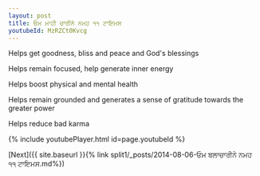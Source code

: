 ```yaml
---
layout: post
title: ਓਮ ਮਾਹੀ ਚਾਰੀਨੇ ਨਮਹ ੧੧ ਟਾਇਮਸ
youtubeId: MzRZCt0Kvcg
---
```

 
 
Helps get goodness, bliss and peace and God's blessings
 
Helps remain focused, help generate inner energy 
 
Helps boost physical and mental health 
 
Helps remain grounded and generates a sense of gratitude towards the greater power 
 
Helps reduce bad karma
 
 
 
 


{% include youtubePlayer.html id=page.youtubeId %}
 
[Next]({{ site.baseurl }}{% link  split1/_posts/2014-08-06-ਓਮ ਬਲਾਚਾਰੀਨੇ ਨਮਹ ੧੧ ਟਾਇਮਸ.md%})
 
